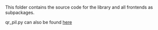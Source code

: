 This folder contains the source code for the library and all frontends as subpackages.

qr_pil.py can also be found [here](https://github.com/rafern/qr_pil)
